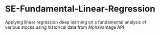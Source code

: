 # SE-Fundamental-Linear-Regression
Applying linear regression deep learning on a fundamental analysis of various stocks using historical data from AlphaVantage API
